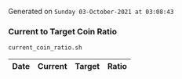 Generated on `Sunday 03-October-2021 at 03:08:43`

### Current to Target Coin Ratio
`current_coin_ratio.sh`

Date|Current|Target|Ratio
---|---|---|---
